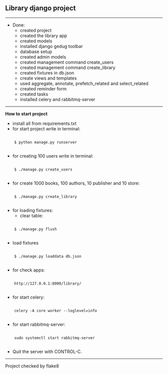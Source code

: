 ##  Library django project

--------
* Done:
  * created project
  * created the library app
  * created models
  * installed django gedug toolbar
  * database setup
  * created admin models
  * created management command create_users
  * created management command create_library
  * created fixtures in db.json
  * create views and templates
  * used aggregate, annotate, prefetch_related and select_related
  * created reminder form
  * created tasks
  * installed celery and rabbitmq-server
--------
**How to start project**
* install all from requirements.txt
* for start project write in terminal:
```
    
    $ python manage.py runserver
    
```
* for creating 100 users write in terminal:
```
    
    $ ./manage.py create_users
    
```
* for create 1000 books, 100 authors, 10 publisher and 10 store:
```
    
    $ ./manage.py create_library
    
```
* for loading fixtures:
  * clear table:
```
    
    $ ./manage.py flush
    
```
  * load fixtures
```
    
    $ ./manage.py loaddata db.json
    
```
* for check apps:
```
    
    http://127.0.0.1:8000/library/
    
```
* for start celery:
```
    
    celery -A core worker --loglevel=info
    
```
* for start rabbitmq-server:
```
    
    sudo systemctl start rabbitmq-server
    
```
* Quit the server with CONTROL-C.
--------
Project checked by flake8